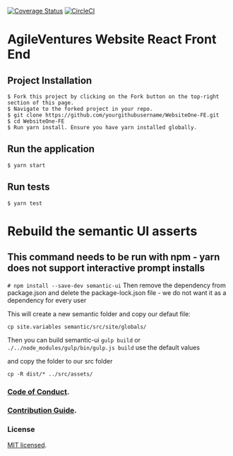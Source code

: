 [![Coverage Status](https://coveralls.io/repos/github/AgileVentures/WebsiteOne-FE/badge.svg?branch=develop)](https://coveralls.io/github/AgileVentures/WebsiteOne-FE?branch=develop) [![CircleCI](https://circleci.com/gh/AgileVentures/WebsiteOne-FE.svg?style=svg)](https://circleci.com/gh/AgileVentures/WebsiteOne-FE)

# AgileVentures Website React Front End


Project Installation
--------------------

```
$ Fork this project by clicking on the Fork button on the top-right section of this page.
$ Navigate to the forked project in your repo.
$ git clone https://github.com/yourgithubusername/WebsiteOne-FE.git
$ cd WebsiteOne-FE
$ Run yarn install. Ensure you have yarn installed globally.
```

Run the application
-------------------

```
$ yarn start
```

Run tests
---------

```
$ yarn test
```

# Rebuild the semantic UI asserts
## This command needs to be run with npm - yarn does not support interactive prompt installs
`# npm install --save-dev semantic-ui`
Then remove the dependency from package.json and delete the package-lock.json file - we do not want it as a dependency for every user

This will create a new semantic folder
and copy our defaut file:

`cp site.variables semantic/src/site/globals/`

Then you can build semantic-ui
`gulp build` or `./../node_modules/gulp/bin/gulp.js build`
use the default values

and copy the folder to our src folder

`cp -R dist/* ../src/assets/`

### [Code of Conduct](./CODE_OF_CONDUCT).
### [Contribution Guide](./CONTRIBUTION_GUIDE).


### License

[MIT licensed](./LICENSE).
